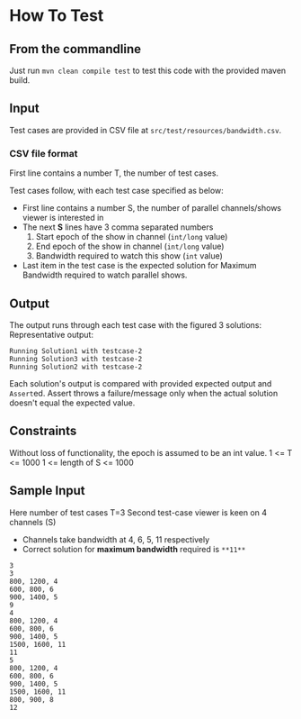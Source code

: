 # How To Test

## From the commandline
Just run `mvn clean compile test` to test this code with the provided maven build.

## Input
Test cases are provided in CSV file at `src/test/resources/bandwidth.csv`.

### CSV file format
First line contains a number T, the number of test cases.

Test cases follow, with each test case specified as below:
* First line contains a number S, the number of parallel channels/shows viewer is interested in
* The next **S** lines have 3 comma separated numbers 
  1. Start epoch of the show in channel (`int/long` value)
  2. End epoch of the show in channel (`int/long` value)
  3. Bandwidth required to watch this show (`int` value)
* Last item in the test case is the expected solution for Maximum Bandwidth required to watch parallel shows.

## Output
The output runs through each test case with the figured 3 solutions:
Representative output:
```
Running Solution1 with testcase-2
Running Solution3 with testcase-2
Running Solution2 with testcase-2
```
Each solution's output is compared with provided expected output and `Assert`ed.
Assert throws a failure/message only when the actual solution doesn't equal the expected value.

## Constraints
Without loss of functionality, the epoch is assumed to be an int value.
1 <= T <= 1000
1 <= length of S <= 1000

## Sample Input
Here number of test cases T=3
Second test-case viewer is keen on 4 channels (S)
* Channels take bandwidth at 4, 6, 5, 11 respectively
* Correct solution for **maximum bandwidth** required is `**11**`
```
3
3
800, 1200, 4
600, 800, 6
900, 1400, 5
9
4
800, 1200, 4
600, 800, 6
900, 1400, 5
1500, 1600, 11
11
5
800, 1200, 4
600, 800, 6
900, 1400, 5
1500, 1600, 11
800, 900, 8
12
```
